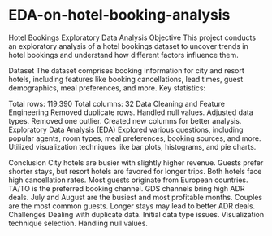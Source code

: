 # EDA-on-hotel-booking-analysis

Hotel Bookings Exploratory Data Analysis
Objective
This project conducts an exploratory analysis of a hotel bookings dataset to uncover trends in hotel bookings and understand how different factors influence them.

Dataset
The dataset comprises booking information for city and resort hotels, including features like booking cancellations, lead times, guest demographics, meal preferences, and more. Key statistics:

Total rows: 119,390
Total columns: 32
Data Cleaning and Feature Engineering
Removed duplicate rows.
Handled null values.
Adjusted data types.
Removed one outlier.
Created new columns for better analysis.
Exploratory Data Analysis (EDA)
Explored various questions, including popular agents, room types, meal preferences, booking sources, and more. Utilized visualization techniques like bar plots, histograms, and pie charts.

Conclusion
City hotels are busier with slightly higher revenue.
Guests prefer shorter stays, but resort hotels are favored for longer trips.
Both hotels face high cancellation rates.
Most guests originate from European countries.
TA/TO is the preferred booking channel.
GDS channels bring high ADR deals.
July and August are the busiest and most profitable months.
Couples are the most common guests.
Longer stays may lead to better ADR deals.
Challenges
Dealing with duplicate data.
Initial data type issues.
Visualization technique selection.
Handling null values.
